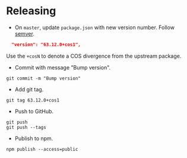 # Releasing

* On `master`, update `package.json` with new version number. Follow [semver](http://semver.org/).

```json
  "version": "63.12.0+cos1",
```

Use the `+cosN` to denote a COS divergence from the upstream package.

* Commit with message "Bump version".

```
git commit -m "Bump version"
```

* Add git tag.

```
git tag 63.12.0+cos1
```


* Push to GitHub.

```
git push
git push --tags
```

* Publish to npm.

```
npm publish --access=public
```
